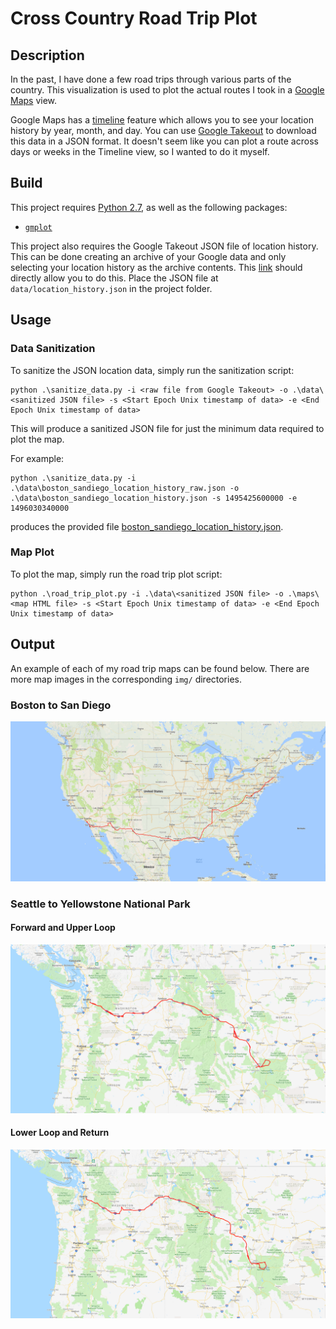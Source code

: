 Cross Country Road Trip Plot
==========================

## Description
In the past, I have done a few road trips through various parts of the country. This visualization is used to plot the actual routes I took in a [Google Maps](https://www.google.com/maps) view.

Google Maps has a [timeline](https://www.google.com/maps/timeline) feature which allows you to see your location history by year, month, and day. You can use [Google Takeout](https://takeout.google.com/settings/takeout) to download this data in a JSON format. It doesn't seem like you can plot a route across days or weeks in the Timeline view, so I wanted to do it myself.

## Build
This project requires [Python 2.7](https://www.python.org/download/releases/2.7/), as well as the following packages:

* [`gmplot`](https://github.com/vgm64/gmplot)

This project also requires the Google Takeout JSON file of location history. This can be done creating an archive of your Google data and only selecting your location history as the archive contents. This [link](https://takeout.google.com/settings/takeout/custom/location_history?hl=en&gl=US&expflags) should directly allow you to do this. Place the JSON file at `data/location_history.json` in the project folder.

## Usage

### Data Sanitization

To sanitize the JSON location data, simply run the sanitization script:

```
python .\sanitize_data.py -i <raw file from Google Takeout> -o .\data\<sanitized JSON file> -s <Start Epoch Unix timestamp of data> -e <End Epoch Unix timestamp of data>
```

This will produce a sanitized JSON file for just the minimum data required to plot the map.

For example:

```
python .\sanitize_data.py -i .\data\boston_sandiego_location_history_raw.json -o .\data\boston_sandiego_location_history.json -s 1495425600000 -e 1496030340000
```

produces the provided file [boston_sandiego_location_history.json](data/boston_sandiego_location_history.json).

### Map Plot

To plot the map, simply run the road trip plot script:

```
python .\road_trip_plot.py -i .\data\<sanitized JSON file> -o .\maps\<map HTML file> -s <Start Epoch Unix timestamp of data> -e <End Epoch Unix timestamp of data>
```

## Output

An example of each of my road trip maps can be found below. There are more map images in the corresponding `img/` directories.

### Boston to San Diego

![1920x1080](img/boston-sandiego/boston-sandiego-1920x1080.png)

### Seattle to Yellowstone National Park

#### Forward and Upper Loop

![1920x1080](img/seattle-yellowstone/seattle-yellowstone-1920x1080.png)

#### Lower Loop and Return

![1920x1080](img/seattle-yellowstone/seattle-yellowstone-reverse-1920x1080.png)